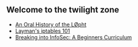 ## Welcome to the twilight zone

- [An Oral History of the LØpht](https://duo.com/decipher/an-oral-history-of-the-l0pht) 
- [Layman's iptables 101](https://iximiuz.com/en/posts/laymans-iptables-101/) 
- [Breaking into InfoSec: A Beginners Curriculum](https://s3ctur.wordpress.com/2017/06/19/breaking-into-infosec-a-beginners-curriculum/) 